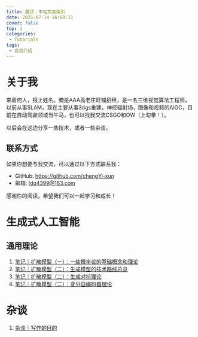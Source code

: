 ```yaml
---
title: 置顶｜本站文章索引
date: 2025-07-14 16:08:11
cover: false
top: 1
categories:
 - Tutorials
tags:
 - 自我介绍
---
```


# 关于我

来着何人，报上姓名。俺是AAA高老庄旺铺招租，是一名三维视觉算法工程师，以前从事SLAM，现在主要从事3dgs重建，神经辐射场，图像和视频的AIGC，目前在自动驾驶领域当牛马，也可以找我交流CSGO和OW（上勾拳！）。

以后会在这边分享一些技术，或者一些杂谈。

## 联系方式

如果你想要与我交流，可以通过以下方式联系我：

- GitHub: https://github.com/chengYi-xun
- 邮箱: ldq4399@163.com
  
感谢你的阅读，希望我们可以一起学习和成长！

# 生成式人工智能
## 通用理论
1. [笔记｜扩散模型（一）：一些概率论的基础概念和理论](../1-generation-basic-theory)
2. [笔记｜扩散模型（二）：生成模型的技术路线总览](../2-generation-model)
3. [笔记｜扩散模型（二）：生成对抗理论](../3-GAN-theory)
4. [笔记｜扩散模型（二）：变分自编码器理论](../4-VAE-theory)


# 杂谈
1. [杂谈｜写作的目的](../5-some_think)

<!-- # 
## 基础理论

## GAN

## 扩散架构

## Score Matching

## Flow Matching -->